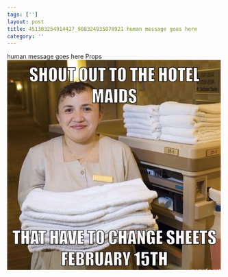 ```yaml
---
tags: ['']
layout: post
title: 451303254914427_908324935878921 human message goes here
category: ''
---
```

human message goes here
Props
![451303254914427_908324935878921](/uploads/2015-2-15-451303254914427_908324935878921-human-message-goes-here.jpg)
